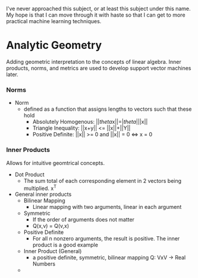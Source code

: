 I've never approached this subject, or at least this subject under this name. My hope is
that I can move through it with haste so that I can get to more practical machine learning
techniques.
# Analytic Geometry
Adding geometric interpretation to the concepts of linear algebra.
Inner products, norms, and metrics are used to develop support vector machines later.

### Norms
* Norm 
  * defined as a function that assigns lengths to vectors such that these hold
    * Absolutely Homogenous: ||*theta*x||=|*theta*|||x||
    * Triangle Inequality: ||x+y|| <= ||x||+||Y||
    * Positive Definite: ||x|| >= 0 and ||x|| = 0 <=> x = 0
### Inner Products
Allows for intuitive geomtrical concepts.
* Dot Product
  * The sum total of each corresponding element in 2 vectors being multiplied. x<sup>T</sup>
* General inner products
  * Bilinear Mapping
    * Linear mapping with two arguments, linear in each argument
  * Symmetric
    * If the order of arguments does not matter
    * Q(x,v) = Q(v,x)
  * Positive Definite
    * For all n nonzero arguments, the result is positive. The inner product is a good example
  * Inner Product (General)
    * a positive definite, symmetric, bilinear mapping Q: VxV -> Real Numbers
  * 
